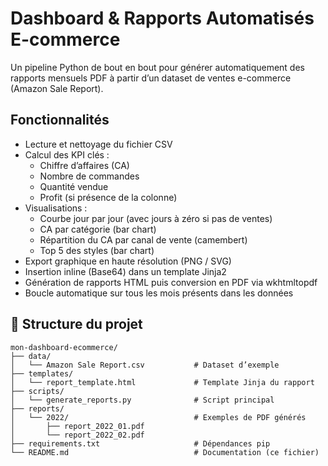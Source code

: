 # Dashboard & Rapports Automatisés E-commerce

Un pipeline Python de bout en bout pour générer automatiquement des rapports mensuels PDF à partir d’un dataset de ventes e-commerce (Amazon Sale Report).

## Fonctionnalités

- Lecture et nettoyage du fichier CSV
- Calcul des KPI clés :  
  - Chiffre d’affaires (CA)  
  - Nombre de commandes  
  - Quantité vendue  
  - Profit (si présence de la colonne)  
- Visualisations :  
  - Courbe jour par jour (avec jours à zéro si pas de ventes)  
  - CA par catégorie (bar chart)  
  - Répartition du CA par canal de vente (camembert)  
  - Top 5 des styles (bar chart)  
- Export graphique en haute résolution (PNG / SVG)  
- Insertion inline (Base64) dans un template Jinja2  
- Génération de rapports HTML puis conversion en PDF via wkhtmltopdf  
- Boucle automatique sur tous les mois présents dans les données  

## 📁 Structure du projet

```text
mon-dashboard-ecommerce/
├── data/
│   └── Amazon Sale Report.csv           # Dataset d’exemple
├── templates/
│   └── report_template.html             # Template Jinja du rapport
├── scripts/
│   └── generate_reports.py              # Script principal
├── reports/
│   └── 2022/                            # Exemples de PDF générés
│       ├── report_2022_01.pdf
│       └── report_2022_02.pdf
├── requirements.txt                     # Dépendances pip
└── README.md                            # Documentation (ce fichier)
